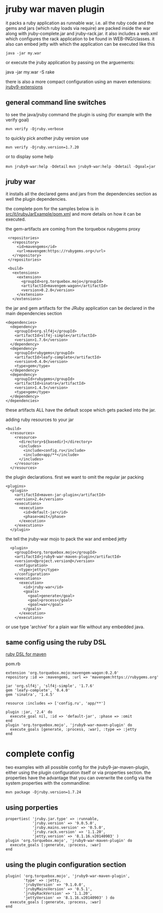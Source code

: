 # jruby war maven plugin

it packs a ruby application as runnable war, i.e. all the ruby code
and the gems and jars (which ruby loads via require) are packed inside
the war along with jruby-complete.jar and jruby-rack.jar. it also
includes a web.xml which configures the rack application to be found
in WEB-ING/classes. it also can embed jetty with which the application
can be executed like this

    java -jar my.war

or execute the jruby application by passing on the arguements:

java -jar my.war -S rake

there is also a more compact configuration using an maven extensions: [jruby9-extensions](../jruby9-extensions)

## general command line switches

to see the java/jruby command the plugin is using (for example with the verify goal)

```mvn verify -Djruby.verbose```

to quickly pick another jruby version use

```mvn verify -Djruby.version=1.7.20```

or to display some help

```mvn jruby9-war:help -Ddetail```
```mvn jruby9-war:help -Ddetail -Dgoal=jar```

## jruby war

it installs all the declared gems and jars from the dependencies section as well the plugin dependencies.

the complete pom for the samples below is in [src/it/jrubyJarExample/pom.xml](src/it/jrubyJarExample/pom.xml) and more details on how it can be executed.

the gem-artifacts are coming from the torquebox rubygems proxy

     <repositories>
       <repository>
         <id>mavengems</id>
         <url>mavengem:https://rubygems.org</url>
       </repository>
     </repositories>

     <build>
       <extensions>
         <extension>
           <groupId>org.torquebox.mojo</groupId>
           <artifactId>mavengem-wagon</artifactId>
           <version>0.2.0</version>
         </extension>
       </extensions>

the jar and gem artifacts for the JRuby application can be declared in the main dependencies section

    <dependencies>
      <dependency>
        <groupId>org.slf4j</groupId>
        <artifactId>slf4j-simple</artifactId>
        <version>1.7.6</version>
      </dependency>
      <dependency>
        <groupId>rubygems</groupId>
        <artifactId>leafy-complete</artifactId>
        <version>0.4.0</version>
        <type>gem</type>
      </dependency>
      <dependency>
        <groupId>rubygems</groupId>
        <artifactId>sinatra</artifactId>
        <version>1.4.5</version>
        <type>gem</type>
      </dependency>
    </dependencies>

these artifacts ALL have the default scope which gets packed into the jar.

adding ruby resources to your jar

    <build>
      <resources>
        <resource>
          <directory>${basedir}</directory>
          <includes>
            <include>config.ru</include>
            <include>app/**</include>
          </includes>
        </resource>
      </resources>

the plugin declarations. first we want to omit the regular jar packing

    <plugins>
      <plugin>
        <artifactId>maven-jar-plugin</artifactId>
        <version>2.4</version>
	    <executions>
	      <execution>
            <id>default-jar</id>
            <phase>omit</phase>
          </execution>
        </executions>
      </plugin>

the tell the jruby-war mojo to pack the war and embed jetty

      <plugin>
        <groupId>org.torquebox.mojo</groupId>
        <artifactId>jruby9-war-maven-plugin</artifactId>
        <version>@project.version@</version>
        <configuration>
          <type>jetty</type>
        </configuration>
	    <executions>
	      <execution>
            <id>jruby-war</id>
	        <goals>
              <goal>generate</goal>
              <goal>process</goal>
              <goal>war</goal>
            </goals>
	      </execution>
	    </executions>

or use type 'archive' for a plain war file without any embedded java.

## same config using the ruby DSL

[ruby DSL for maven](https://github.com/takari/polyglot-maven/tree/master/)

pom.rb

    extension 'org.torquebox.mojo:mavengem-wagon:0.2.0'
    repository :id => :mavengems, :url => 'mavengem:https://rubygems.org'
    
	jar 'org.slf4j', 'slf4j-simple', '1.7.6'
	gem 'leafy-complete', '0.4.0'
	gem 'sinatra', '1.4.5'

	resource :includes => ['config.ru', 'app/**']

	plugin :jar, '2.4' do
	  execute_goal nil, :id => 'default-jar', :phase => :omit
	end
	plugin 'org.torquebox.mojo', 'jruby9-war-maven-plugin' do
	  execute_goals [generate, :process, :war], :type => :jetty
	end

# complete config

two examples with all possible config for the jruby9-jar-maven-plugin,
either using the plugin configuration itself or via properties
section. the properties have the advantage that you can overwrite the
config via the system properties with the commandline:

```
mvn package -Djruby.version=1.7.24
```

## using porperties

    properties( 'jruby.jar.type' => :runnable,
                'jruby.version' => '9.0.5.0',
                'jruby.mains.version' => '0.5.0',
                'jruby.rack.version' => '1.1.20',
                'jetty.version' => '8.1.16.v20140903' )
    plugin 'org.torquebox.mojo', 'jruby9-war-maven-plugin' do
      execute_goals [:generate, :process, :war]
    end

## using the plugin configuration section

    plugin( 'org.torquebox.mojo', 'jruby9-war-maven-plugin',
            'type' => :jetty,
	        'jrubyVersion' => '9.1.0.0',
	        'jrubyMainsVersion' => '0.5.1',
            'jrubyRackVersion' => '1.1.20',
            'jettyVersion' => '8.1.16.v20140903' ) do
      execute_goals [:generate, :process, :war]
    end
